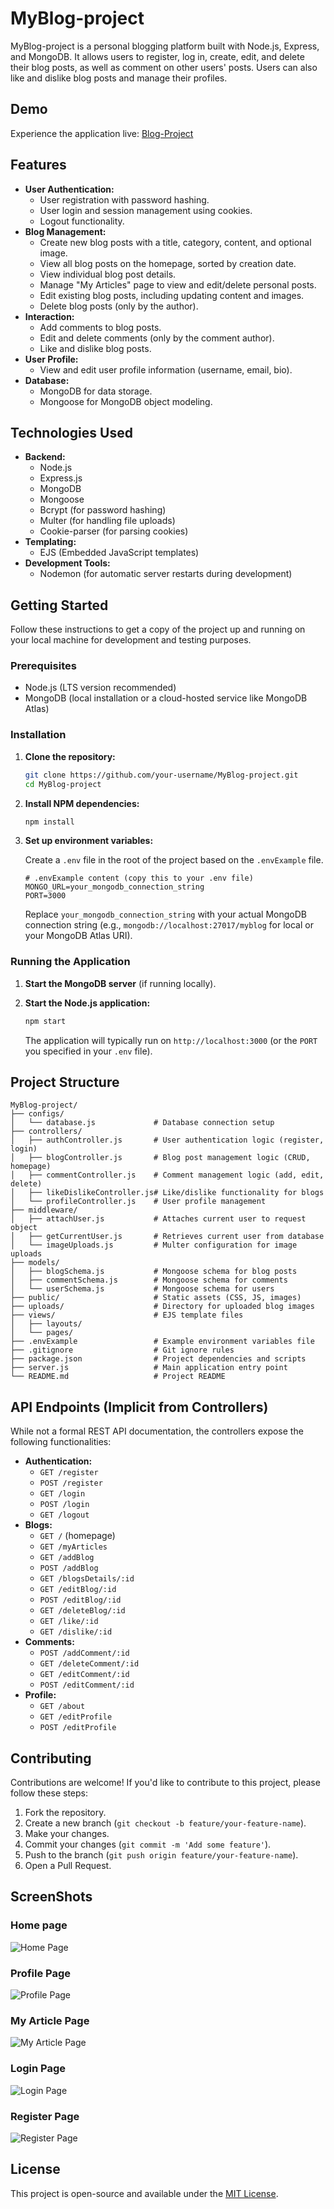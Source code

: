 # MyBlog-project

MyBlog-project is a personal blogging platform built with Node.js, Express, and MongoDB. It allows users to register, log in, create, edit, and delete their blog posts, as well as comment on other users' posts. Users can also like and dislike blog posts and manage their profiles.

## Demo

Experience the application live: [Blog-Project](https://blog-project-9q0l.onrender.com)

## Features

*   **User Authentication:**
    *   User registration with password hashing.
    *   User login and session management using cookies.
    *   Logout functionality.
*   **Blog Management:**
    *   Create new blog posts with a title, category, content, and optional image.
    *   View all blog posts on the homepage, sorted by creation date.
    *   View individual blog post details.
    *   Manage "My Articles" page to view and edit/delete personal posts.
    *   Edit existing blog posts, including updating content and images.
    *   Delete blog posts (only by the author).
*   **Interaction:**
    *   Add comments to blog posts.
    *   Edit and delete comments (only by the comment author).
    *   Like and dislike blog posts.
*   **User Profile:**
    *   View and edit user profile information (username, email, bio).
*   **Database:**
    *   MongoDB for data storage.
    *   Mongoose for MongoDB object modeling.

## Technologies Used

*   **Backend:**
    *   Node.js
    *   Express.js
    *   MongoDB
    *   Mongoose
    *   Bcrypt (for password hashing)
    *   Multer (for handling file uploads)
    *   Cookie-parser (for parsing cookies)
*   **Templating:**
    *   EJS (Embedded JavaScript templates)
*   **Development Tools:**
    *   Nodemon (for automatic server restarts during development)

## Getting Started

Follow these instructions to get a copy of the project up and running on your local machine for development and testing purposes.

### Prerequisites

*   Node.js (LTS version recommended)
*   MongoDB (local installation or a cloud-hosted service like MongoDB Atlas)

### Installation

1.  **Clone the repository:**

    ```bash
    git clone https://github.com/your-username/MyBlog-project.git
    cd MyBlog-project
    ```

2.  **Install NPM dependencies:**

    ```bash
    npm install
    ```

3.  **Set up environment variables:**

    Create a `.env` file in the root of the project based on the `.envExample` file.

    ```
    # .envExample content (copy this to your .env file)
    MONGO_URL=your_mongodb_connection_string
    PORT=3000
    ```

    Replace `your_mongodb_connection_string` with your actual MongoDB connection string (e.g., `mongodb://localhost:27017/myblog` for local or your MongoDB Atlas URI).

### Running the Application

1.  **Start the MongoDB server** (if running locally).

2.  **Start the Node.js application:**

    ```bash
    npm start
    ```

    The application will typically run on `http://localhost:3000` (or the `PORT` you specified in your `.env` file).

## Project Structure

```
MyBlog-project/
├── configs/
│   └── database.js             # Database connection setup
├── controllers/
│   ├── authController.js       # User authentication logic (register, login)
│   ├── blogController.js       # Blog post management logic (CRUD, homepage)
│   ├── commentController.js    # Comment management logic (add, edit, delete)
│   ├── likeDislikeController.js# Like/dislike functionality for blogs
│   └── profileController.js    # User profile management
├── middleware/
│   ├── attachUser.js           # Attaches current user to request object
│   ├── getCurrentUser.js       # Retrieves current user from database
│   └── imageUploads.js         # Multer configuration for image uploads
├── models/
│   ├── blogSchema.js           # Mongoose schema for blog posts
│   ├── commentSchema.js        # Mongoose schema for comments
│   └── userSchema.js           # Mongoose schema for users
├── public/                     # Static assets (CSS, JS, images)
├── uploads/                    # Directory for uploaded blog images
├── views/                      # EJS template files
│   ├── layouts/
│   └── pages/
├── .envExample                 # Example environment variables file
├── .gitignore                  # Git ignore rules
├── package.json                # Project dependencies and scripts
├── server.js                   # Main application entry point
└── README.md                   # Project README
```

## API Endpoints (Implicit from Controllers)

While not a formal REST API documentation, the controllers expose the following functionalities:

*   **Authentication:**
    *   `GET /register`
    *   `POST /register`
    *   `GET /login`
    *   `POST /login`
    *   `GET /logout`
*   **Blogs:**
    *   `GET /` (homepage)
    *   `GET /myArticles`
    *   `GET /addBlog`
    *   `POST /addBlog`
    *   `GET /blogsDetails/:id`
    *   `GET /editBlog/:id`
    *   `POST /editBlog/:id`
    *   `GET /deleteBlog/:id`
    *   `GET /like/:id`
    *   `GET /dislike/:id`
*   **Comments:**
    *   `POST /addComment/:id`
    *   `GET /deleteComment/:id`
    *   `GET /editComment/:id`
    *   `POST /editComment/:id`
*   **Profile:**
    *   `GET /about`
    *   `GET /editProfile`
    *   `POST /editProfile`

## Contributing

Contributions are welcome! If you'd like to contribute to this project, please follow these steps:

1.  Fork the repository.
2.  Create a new branch (`git checkout -b feature/your-feature-name`).
3.  Make your changes.
4.  Commit your changes (`git commit -m 'Add some feature'`).
5.  Push to the branch (`git push origin feature/your-feature-name`).
6.  Open a Pull Request.

## ScreenShots

### Home page
![Home Page](./public/screenshots-images/home-page.png)

### Profile Page
![Profile Page](./public/screenshots-images/about-page.png)

### My Article Page
![My Article Page](./public/screenshots-images/myArticles-page.png)

### Login Page
![Login Page](./public/screenshots-images/login.png)

### Register Page
![Register Page](./public/screenshots-images/register.png)

## License

This project is open-source and available under the [MIT License](LICENSE).
